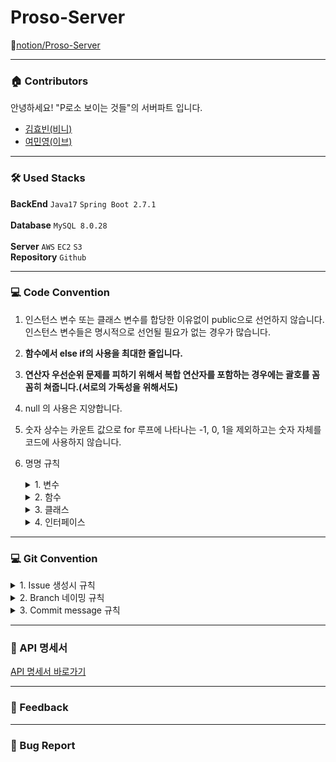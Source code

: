 # Proso-Server
🔗[notion/Proso-Server](https://carnelian-cloudberry-496.notion.site/P-Server-d4532ba9ce2a489c9858fc65f851c2d8)

---   
### 🏠 Contributors

안녕하세요! "P로소 보이는 것들"의 서버파트 입니다.

- [김효빈(비니)](https://github.com/hyobim)
- [여민영(이브)](https://github.com/reum2y)

---
### 🛠 Used Stacks


**BackEnd**  `Java17` `Spring Boot 2.7.1`  
<br>
**Database** `MySQL 8.0.28`  
<br>
**Server**  `AWS` `EC2` `S3`
<br>
**Repository**   `Github`  

---
### 💻 Code Convention
 1. 인스턴스 변수 또는 클래스 변수를 합당한 이유없이 public으로 선언하지 않습니다.   
    인스턴스 변수들은 명시적으로 선언될 필요가 없는 경우가 많습니다.
 3. **함수에서 else if의 사용을 최대한 줄입니다.**
 4. **연산자 우선순위 문제를 피하기 위해서 복합 연산자를 포함하는 경우에는 괄호를 꼼꼼히 쳐줍니다.(서로의 가독성을 위해서도)**
 5. null 의 사용은 지양합니다. 
 6. 숫자 상수는 카운트 값으로 for 루프에 나타나는 -1, 0, 1을 제외하고는 숫자 자체를 코드에 사용하지 않습니다.
 7. 명명 규칙
     <details>  <summary>1. 변수</summary>  
     <div markdown="1"> 
     <br>
		 1-1. camelCase 형식을 사용합니다.<br><br>
		 1-2. 이름은 짧지만 의미 있어야 합니다.(사용 의도를 누구나 알아낼 수 있도록!)<br><br>
		 1-3. ENUM이나 상수는 대문자로 표기합니다.<br><br>
     </div>  </details>
     
     <details>  <summary>2. 함수</summary>  
     <div markdown="1"> 
     <br>
     2-1. 함수의 이름은 동사여야 하며, camelCase 형식을 사용합니다. <br><br>
		 2-2. 객체 이름을 함수 이름에 중복적으로 사용하지 않습니다.<br><br>
		 </div>  </details>
     
     <details>  <summary>3. 클래스 </summary>  
     <div markdown="1"> 
     <br>
     클래스 이름은 명사이어야 하며 Pascal Case를 사용합니다.
		 </div>  </details>

     <details>  <summary>4. 인터페이스 </summary>  
     <div markdown="1"> 
     <br>
     클래스와 같은 규칙을 사용합니다.
		 </div>  </details>
---

### 💻 Git Convention
<details>  <summary>1. Issue 생성시 규칙</summary>  
<div markdown="1"> 
<br>
이슈 이름 규칙은 [태그]+설명 으로 짓습니다.<br>
ex) [Feat] 어떤거 구현
라벨에 들어가야할 것들은 담당자, 할일, 우선순위! 
 </div>  </details>
 
<details>  <summary>2. Branch 네이밍 규칙</summary>  
<div markdown="1"> 
<br>
issue를 기반한 작업단위, 기능단위로 생성합니다!

issue 만들면 생성되는 번호 + issue 간략 설명을 이용해 브랜치를 만듭니다.

<브랜치명>/<번호>-<설명> 의 양식!

브랜치명 종류로는 main,develop,feature가 있고, 주로 feature 브랜치에서 개발하게됩니다. 

ex)feature/#12-signup
 </div>  </details>


<details>  <summary>3. Commit message 규칙</summary>  
<div markdown="1"> 
<br>
영어 작성을 원칙으로하고 나타내기 어려우면 한글로 합니다.

태그: #이슈넘버 - 간단한 설명 메세지 작성

ex) Feat: #12 - 테스트용입니다.

그리고 안에 간단하게 설명 써줍시다.
 </div>  </details>

---
### 📝 API 명세서

[API 명세서 바로가기](https://carnelian-cloudberry-496.notion.site/API-374ed7769383468b8f63b18f0f903609)
  
---
### 📒 Feedback

---

### 🐞 Bug Report
